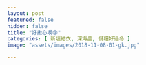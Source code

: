 ```yaml
---
layout: post
featured: false
hidden: false
title: "好揪心啊😢"
categories: [ 新垣結衣, 深海晶, 儲糧好過冬 ]
image: "assets/images/2018-11-08-01-gk.jpg"

---
```

